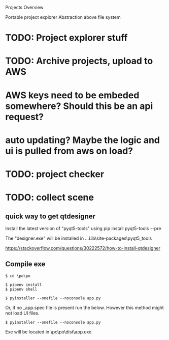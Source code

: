 Projects Overview

Portable project explorer
Abstraction above file system

# TODO: Project explorer stuff
# TODO: Archive projects, upload to AWS
# AWS keys need to be embeded somewhere? Should this be an api request?
# auto updating? Maybe the logic and ui is pulled from aws on load?
# TODO: project checker
# TODO: collect scene

quick way to get qtdesigner
--

Install the latest version of "pyqt5-tools" using pip install pyqt5-tools --pre

The "designer.exe" will be installed in ...Lib\site-packages\pyqt5_tools

https://stackoverflow.com/questions/30222572/how-to-install-qtdesigner



Compile exe
--

```
$ cd \po\po
```

```
$ pipenv install
$ pipenv shell
```

```
$ pyinstaller --onefile --noconsole app.py
```

Or, if no _app.spec file is present run the below. However this method might not
load UI files.

```
$ pyinstaller --onefile --noconsole app.py
```

Exe will be located in \po\po\dist\app.exe